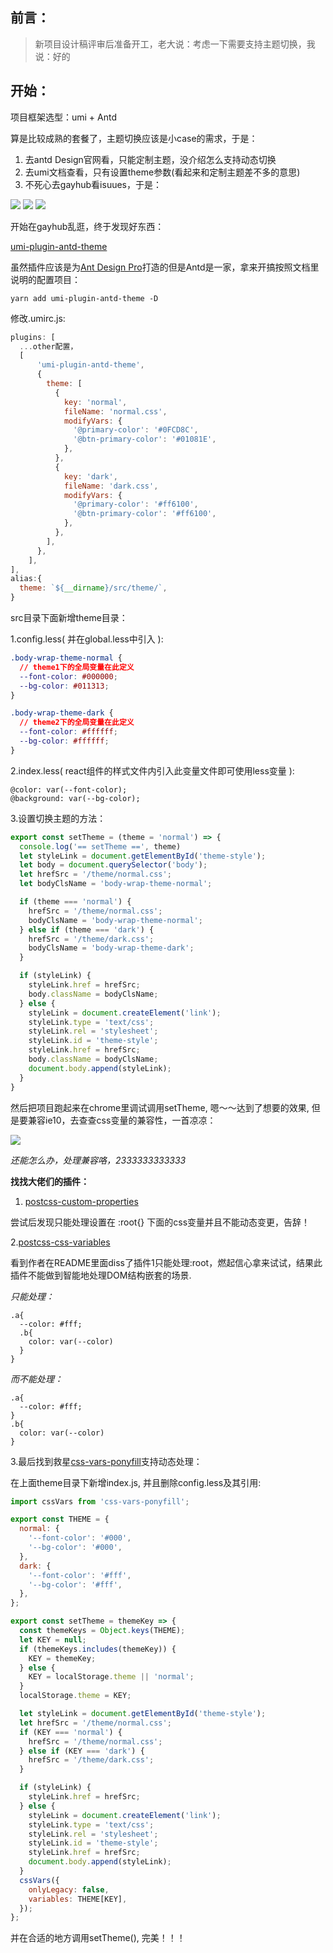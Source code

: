 前言：
---

> 新项目设计稿评审后准备开工，老大说：考虑一下需要支持主题切换，我说：好的

开始：
---

项目框架选型：umi + Antd

算是比较成熟的套餐了，主题切换应该是小case的需求，于是：

1.  去antd Design官网看，只能定制主题，没介绍怎么支持动态切换
2.  去umi文档查看，只有设置theme参数(看起来和定制主题差不多的意思)
3.  不死心去gayhub看isuues，于是：

![](../assets/img/css/cssvar1.png)
![](../assets/img/css/cssvar2.png)
![](../assets/img/css/cssvar3.png)

开始在gayhub乱逛，终于发现好东西：

[umi-plugin-antd-theme](https://link.zhihu.com/?target=https%3A//github.com/chenshuai2144/umi-plugin-antd-theme)

虽然插件应该是为[Ant Design Pro](https://link.zhihu.com/?target=https%3A//pro.ant.design/docs/dynamic-theme-cn)打造的但是Antd是一家，拿来开搞按照文档里说明的配置项目：

```text
yarn add umi-plugin-antd-theme -D
```

修改.umirc.js:

```js
plugins: [
  ...other配置，
  [
      'umi-plugin-antd-theme',
      {
        theme: [
          {
            key: 'normal',
            fileName: 'normal.css',
            modifyVars: {
              '@primary-color': '#0FCD8C',
              '@btn-primary-color': '#01081E',
            },
          },
          {
            key: 'dark',
            fileName: 'dark.css',
            modifyVars: {
              '@primary-color': '#ff6100',
              '@btn-primary-color': '#ff6100',
            },
          },
        ],
      },
    ],
],
alias:{
  theme: `${__dirname}/src/theme/`,
}

```

src目录下面新增theme目录：

1.config.less( 并在global.less中引入 ):

```css
.body-wrap-theme-normal {
  // theme1下的全局变量在此定义
  --font-color: #000000;
  --bg-color: #011313;
}

.body-wrap-theme-dark {
  // theme2下的全局变量在此定义
  --font-color: #ffffff;
  --bg-color: #ffffff;
}
```

2.index.less( react组件的样式文件内引入此变量文件即可使用less变量 ):

```less
@color: var(--font-color);
@background: var(--bg-color);
```

3.设置切换主题的方法：

```js
export const setTheme = (theme = 'normal') => {
  console.log('== setTheme ==', theme)
  let styleLink = document.getElementById('theme-style');
  let body = document.querySelector('body');
  let hrefSrc = '/theme/normal.css';
  let bodyClsName = 'body-wrap-theme-normal';

  if (theme === 'normal') {
    hrefSrc = '/theme/normal.css';
    bodyClsName = 'body-wrap-theme-normal';
  } else if (theme === 'dark') {
    hrefSrc = '/theme/dark.css';
    bodyClsName = 'body-wrap-theme-dark';
  }

  if (styleLink) {
    styleLink.href = hrefSrc;
    body.className = bodyClsName;
  } else {
    styleLink = document.createElement('link');
    styleLink.type = 'text/css';
    styleLink.rel = 'stylesheet';
    styleLink.id = 'theme-style';
    styleLink.href = hrefSrc;
    body.className = bodyClsName;
    document.body.append(styleLink);
  }
}

```

然后把项目跑起来在chrome里调试调用setTheme, 嗯～～达到了想要的效果, 但是要兼容ie10，去查查css变量的兼容性，一首凉凉：

![](../assets/img/css/cssvar4.png)

_还能怎么办，处理兼容咯，2333333333333_

**找找大佬们的插件：**

1.  [postcss-custom-properties](https://link.zhihu.com/?target=https%3A//github.com/postcss/postcss-custom-properties)

尝试后发现只能处理设置在 :root{} 下面的css变量并且不能动态变更，告辞！

2.[postcss-css-variables](https://link.zhihu.com/?target=https%3A//github.com/MadLittleMods/postcss-css-variables)

看到作者在README里面diss了插件1只能处理:root，燃起信心拿来试试，结果此插件不能做到智能地处理DOM结构嵌套的场景.

_只能处理：_

```less
.a{
  --color: #fff;
  .b{
    color: var(--color)
  }
}
```

_而不能处理：_

```less
.a{
  --color: #fff; 
}
.b{
  color: var(--color)
}
```

3.最后找到救星[css-vars-ponyfill](https://link.zhihu.com/?target=https%3A//github.com/jhildenbiddle/css-vars-ponyfill)支持动态处理：

在上面theme目录下新增index.js, 并且删除config.less及其引用:

```js
import cssVars from 'css-vars-ponyfill';

export const THEME = {
  normal: {
    '--font-color': '#000',
    '--bg-color': '#000',
  },
  dark: {
    '--font-color': '#fff',
    '--bg-color': '#fff',
  },
};

export const setTheme = themeKey => {
  const themeKeys = Object.keys(THEME);
  let KEY = null;
  if (themeKeys.includes(themeKey)) {
    KEY = themeKey;
  } else {
    KEY = localStorage.theme || 'normal';
  }
  localStorage.theme = KEY;

  let styleLink = document.getElementById('theme-style');
  let hrefSrc = '/theme/normal.css';
  if (KEY === 'normal') {
    hrefSrc = '/theme/normal.css';
  } else if (KEY === 'dark') {
    hrefSrc = '/theme/dark.css';
  }

  if (styleLink) {
    styleLink.href = hrefSrc;
  } else {
    styleLink = document.createElement('link');
    styleLink.type = 'text/css';
    styleLink.rel = 'stylesheet';
    styleLink.id = 'theme-style';
    styleLink.href = hrefSrc;
    document.body.append(styleLink);
  }
  cssVars({
    onlyLegacy: false,
    variables: THEME[KEY],
  });
};

```

并在合适的地方调用setTheme(), 完美！！！